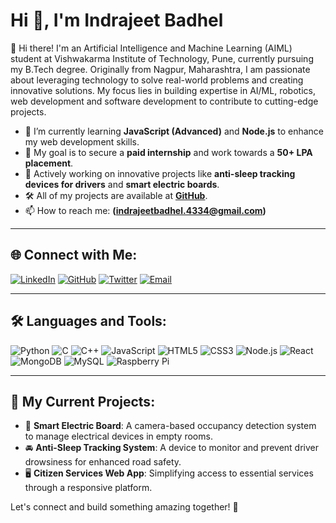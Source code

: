 
# Hi 👋, I'm Indrajeet Badhel

👋 Hi there! I'm an Artificial Intelligence and Machine Learning (AIML) student at Vishwakarma Institute of Technology, Pune, currently pursuing my B.Tech degree. Originally from Nagpur, Maharashtra, I am passionate about leveraging technology to solve real-world problems and creating innovative solutions. My focus lies in building expertise in AI/ML, robotics, web development and software development to contribute to cutting-edge projects.

- 🌱 I’m currently learning **JavaScript (Advanced)** and **Node.js** to enhance my web development skills.
- 🚀 My goal is to secure a **paid internship** and work towards a **50+ LPA placement**.
- 🎯 Actively working on innovative projects like **anti-sleep tracking devices for drivers** and **smart electric boards**.
- 🛠️ All of my projects are available at [**GitHub**](https://github.com/Indrajeet-Badhel).
- 📫 How to reach me: **(indrajeetbadhel.4334@gmail.com)**

---

## 🌐 Connect with Me:
[![LinkedIn](https://img.shields.io/badge/LinkedIn-0077B5?style=flat-square&logo=linkedin&logoColor=white)](https://www.linkedin.com/in/indrajeetbadhel/)
[![GitHub](https://img.shields.io/badge/GitHub-100000?style=flat-square&logo=github&logoColor=white)](https://github.com/Indrajeet-Badhel
)
[![Twitter](https://img.shields.io/badge/Twitter-1DA1F2?style=flat-square&logo=twitter&logoColor=white)](https://twitter.com/@IBadhele)
[![Email](https://img.shields.io/badge/Email-EA4335?style=flat-square&logo=gmail&logoColor=white)](indrajeetbadhel.4334@gmail.com)

---

## 🛠️ Languages and Tools:
![Python](https://img.shields.io/badge/-Python-333333?style=flat&logo=python)
![C](https://img.shields.io/badge/-C-333333?style=flat&logo=c)
![C++](https://img.shields.io/badge/-C++-333333?style=flat&logo=cplusplus)
![JavaScript](https://img.shields.io/badge/-JavaScript-333333?style=flat&logo=javascript)
![HTML5](https://img.shields.io/badge/-HTML5-333333?style=flat&logo=html5)
![CSS3](https://img.shields.io/badge/-CSS3-333333?style=flat&logo=css3)
![Node.js](https://img.shields.io/badge/-Node.js-333333?style=flat&logo=node.js)
![React](https://img.shields.io/badge/-React-333333?style=flat&logo=react)
![MongoDB](https://img.shields.io/badge/-MongoDB-333333?style=flat&logo=mongodb)
![MySQL](https://img.shields.io/badge/-MySQL-333333?style=flat&logo=mysql)
![Raspberry Pi](https://img.shields.io/badge/-Raspberry%20Pi-333333?style=flat&logo=raspberry-pi)

---

## 🚀 My Current Projects:
- 🔧 **Smart Electric Board**: A camera-based occupancy detection system to manage electrical devices in empty rooms.
- 🚘 **Anti-Sleep Tracking System**: A device to monitor and prevent driver drowsiness for enhanced road safety.
- 🖥️ **Citizen Services Web App**: Simplifying access to essential services through a responsive platform.

Let's connect and build something amazing together! 🚀

